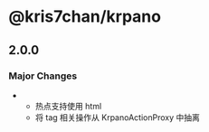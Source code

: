 # @kris7chan/krpano

## 2.0.0

### Major Changes

- - 热点支持使用 html
  - 将 tag 相关操作从 KrpanoActionProxy 中抽离
